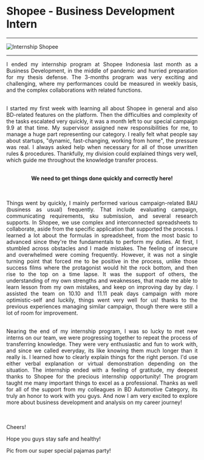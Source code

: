 # Shopee - Business Development Intern

***

![Internship Shopee](https://user-images.githubusercontent.com/74061521/98696128-0166f500-23a6-11eb-8224-fa7f2a19b5d5.jpeg)

***
<div style="text-align: justify">
I ended my internship program at Shopee Indonesia last month as a Business Development, in the middle of pandemic and hurried preparation for my thesis defense. The 3-months program was very exciting and challenging, where my performances could be measured in weekly basis, and the complex collaborations with related functions.<br/><br/>

I started my first week with learning all about Shopee in general and also BD-related features on the platform. Then the difficulties and complexity of the tasks escalated very quickly, it was a month left to our special campaign 9.9 at that time. My supervisor assigned new responsibilities for me, to manage a huge part representing our category. I really felt what people say about startups, "dynamic, fast-changing, working from home", the pressure was real. I always asked help when necessary for all of those unwritten rules & procedures. Thankfully, my division could explained things very well, which guide me throughout the knowledge transfer process.<br/><br/>

<div style="text-align: center"><b> We need to get things done quickly and correctly here!</b></div>

<br/><br/>
Things went by quickly, I mainly performed various campaign-related BAU (business as usual) frequently. That include evaluating campaign, communicating requirements, sku submission, and several research supports. In Shopee, we use complex and interconnected spreadsheets to collaborate, aside from the specific application that supported the process. I learned a lot about the formulas in spreadsheet, from the most basic to advanced since they're the fundamentals to perform my duties. At first, I stumbled across obstacles and I made mistakes. The feeling of insecure and overwhelmed were coming frequently. However, it was not a single turning point that forced me to be positive in the process, unlike those success films where the protagonist would hit the rock bottom, and then rise to the top on a time lapse. It was the support of others, the understanding of my own strengths and weaknesses, that made me able to learn lesson from my own mistakes, and keep on improving day by day. I assisted the team on 10.10 and 11.11 peak days campaign with more optimistic-self and luckily, things went very well for us! thanks to the previous experiences managing similar campaign, though there were still a lot of room for improvement.<br/><br/>

Nearing the end of my internship program, I was so lucky to met new interns on our team, we were progressing together to repeat the process of transferring knowledge. They were very enthusiastic and fun to work with, and since we called everyday, its like knowing them much longer than it really is. I learned how to clearly explain things for the right person. I'd use either verbal explanation or virtual demonstration depending on the situation. The internship ended with a feeling of gratitude, my deepest thanks to Shopee for the precious internship opportunity! The program taught me many important things to excel as a professional. Thanks as well for all of the support from my colleagues in BD Automotive Category, its truly an honor to work with you guys. And now I am very excited to explore more about business development and analysis on my career journey!
</div><br/><br/>
Cheers!

Hope you guys stay safe and healthy!

Pic from our super special pajamas party!
